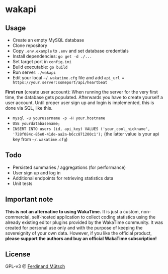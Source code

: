 # wakapi

## Usage
* Create an empty MySQL database
* Clone repository
* Copy `.env.example` to `.env` and set database credentials
* Install dependencies: `go get -d ./...`
* Set target port in `config.ini`
* Build executable: `go build`
* Run server: `./wakapi`
* Edit your local `~/.wakatime.cfg` file and add `api_url = https://your.server:someport/api/heartbeat`

**First run** (create user account): When running the server for the very first time, the database gets populated. Afterwards you have to create yourself a user account. Until proper user sign up and login is implemented, this is done via SQL, like this.
* `mysql -u yourusername -p -H your.hostname`
* `USE yourdatabasename;`
* `INSERT INTO users (id, api_key) VALUES ('your_cool_nickname', '728f084c-85e0-41de-aa2a-b6cc871200c1');` (the latter value is your api key from `~/.wakatime.cfg`)

## Todo
* Persisted summaries / aggregations (for performance)
* User sign up and log in
* Additional endpoints for retrieving statistics data
* Unit tests

## Important note
**This is not an alternative to using WakaTime.** It is just a custom, non-commercial, self-hosted application to collect coding statistics using the already existing editor plugins provided by the WakaTime community. It was created for personal use only and with the purpose of keeping the sovereignity of your own data. However, if you like the official product, **please support the authors and buy an official WakaTime subscription!**

## License
GPL-v3 @ [Ferdinand Mütsch](https://muetsch.io)